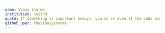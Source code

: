 ```yaml
---
name: Vinay Sharma
institution: GGSIPU  
quote: If something is important enough, you do it even if the odds are not in favor.
github_user: thevinayysharma
---
```

